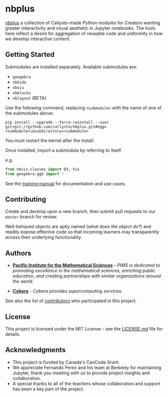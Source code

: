 # nbplus

[nbplus](https://github.com/callysto/nbplus) a collection of Callysto-made Python modules for Creators wanting greater interactivity and visual aesthetic in Jupyter notebooks. The tools here reflect a desire for aggregation of reusable code and uniformity in how we develop interactive content.

## Getting Started

Submodules are installed separately. Available submodules are:

* `geogebra`
* `nbhide`
* `nbvis`
* `nbblocks`
* `nblayout` (BETA)

Use the following command, replacing `<submodule>` with the name of one of the submodules above:

`pip install --upgrade --force-reinstall --user git+git://github.com/callysto/nbplus.git#egg=<submodule>\&subdirectory=<submodule>`

You must restart the kernel after the install.

Once installed, import a submodule by referring to itself.

e.g.

```python
from nbvis.classes import D3, Vis
from geogebra.ggb import *
```

See the [training manual](https://training.callysto.ca/extensions/nbplus) for documentation and use cases.

## Contributing

Create and develop upon a new branch, then submit pull requests to our `master` branch for review.

Well-behaved objects are aptly named (_what does the object do?_) and readily expose effective code so that incoming learners may transparently access their underlying functionality.

## Authors

* [**Pacific Institute for the Mathematical Sciences**](http://www.pims.math.ca) - *PIMS is dedicated to promoting excellence in the mathematical sciences, enriching public education, and creating partnerships with similar organizations around the world.*

* [**Cybera**](https://www.cybera.ca) - *Cybera provides supercomputing services.*

See also the list of [contributors](https://github.com/callysto/nbplus/graphs/contributors) who participated in this project.

## License

This project is licensed under the MIT License - see the [LICENSE.md](LICENSE.md) file for details.

## Acknowledgments

* This project is funded by Canada's CanCode Grant.
* We appreciate Fernando Perez and his team at Berkeley for maintaining Jupyter, thank you meeting with us to provide project insights and collaboration.
* A special thanks to all of the teachers whose collaboration and support has been a key part of the project.
